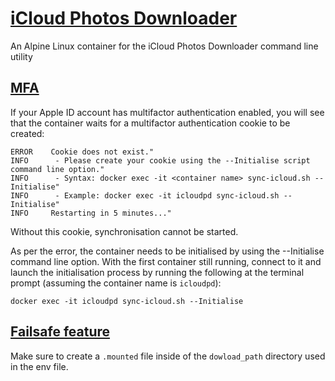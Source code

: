 # [iCloud Photos Downloader](https://github.com/boredazfcuk/docker-icloudpd/tree/master)

An Alpine Linux container for the iCloud Photos Downloader command line utility

## [MFA](https://github.com/boredazfcuk/docker-icloudpd/blob/master/CONFIGURATION.md#multifactor-authentication)

If your Apple ID account has multifactor authentication enabled, you will see that the container waits for a multifactor authentication cookie to be created:

```shell
ERROR    Cookie does not exist."
INFO      - Please create your cookie using the --Initialise script command line option."
INFO      - Syntax: docker exec -it <container name> sync-icloud.sh --Initialise"
INFO      - Example: docker exec -it icloudpd sync-icloud.sh --Initialise"
INFO     Restarting in 5 minutes..."
```

Without this cookie, synchronisation cannot be started.

As per the error, the container needs to be initialised by using the --Initialise command line option. With the first container still running, connect to it and launch the initialisation process by running the following at the terminal prompt (assuming the container name is `icloudpd`):

```shell
docker exec -it icloudpd sync-icloud.sh --Initialise
```

## [Failsafe feature](https://github.com/boredazfcuk/docker-icloudpd/blob/master/CONFIGURATION.md#failsafe-feature)

Make sure to create a `.mounted` file inside of the `dowload_path` directory used in the env file.

